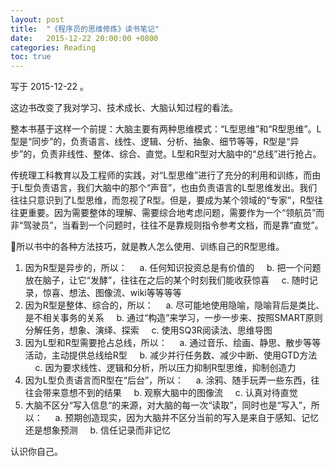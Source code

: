 ```yaml
---
layout: post
title:  "《程序员的思维修炼》读书笔记"
date:   2015-12-22 20:00:00 +0800
categories: Reading
toc: true
---
```


写于 2015-12-22 。

这边书改变了我对学习、技术成长、大脑认知过程的看法。

整本书基于这样一个前提：大脑主要有两种思维模式：“L型思维”和“R型思维”。L型是“同步”的，负责语言、线性、逻辑、分析、抽象、细节等等，R型是“异步”的，负责非线性、整体、综合、直觉。L型和R型对大脑中的“总线”进行抢占。

传统理工科教育以及工程师的实践，对“L型思维”进行了充分的利用和训练，而由于L型负责语言，我们大脑中的那个“声音”，也由负责语言的L型思维发出。我们往往只意识到了L型思维，而忽视了R型。但是，要成为某个领域的“专家”，R型往往更重要。因为需要整体的理解、需要综合地考虑问题，需要作为一个“领航员”而非“驾驶员”，当看到一个问题时，往往不是靠规则指令参考文档，而是靠“直觉”。

所以书中的各种方法技巧，就是教人怎么使用、训练自己的R型思维。

1. 因为R型是异步的，所以：
    a. 任何知识投资总是有价值的
    b. 把一个问题放在脑子，让它“发酵”，往往在之后的某个时刻我们能收获惊喜
    c. 随时记录，惊喜、想法、图像流、wiki等等等等
2. 因为R型是整体、综合的，所以：
    a. 尽可能地使用隐喻，隐喻背后是类比、是不相关事务的关系
    b. 通过“构造”来学习，一步一步来、按照SMART原则分解任务，想象、演绎、探索
    c. 使用SQ3R阅读法、思维导图
3. 因为L型和R型需要抢占总线，所以：
    a. 通过音乐、绘画、静思、散步等等活动，主动提供总线给R型
    b. 减少并行任务数、减少中断、使用GTD方法
    c. 因为要求线性、逻辑和分析，所以压力抑制R型思维，抑制创造力
4. 因为L型负责语言而R型在“后台”，所以：
    a. 涂鸦、随手玩弄一些东西，往往会带来意想不到的结果
    b. 观察大脑中的图像流
    c. 认真对待直觉
5. 大脑不区分“写入信息“的来源，对大脑的每一次“读取”，同时也是“写入”，所以：
    a. 预期创造现实，因为大脑并不区分当前的写入是来自于感知、记忆还是想象预测
    b. 信任记录而非记忆

认识你自己。

